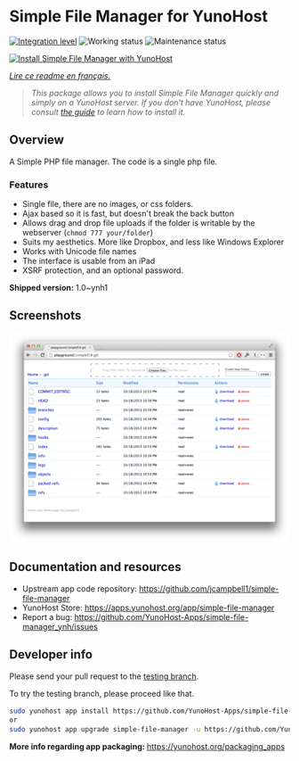 <!--
N.B.: This README was automatically generated by https://github.com/YunoHost/apps/tree/master/tools/readme_generator
It shall NOT be edited by hand.
-->

# Simple File Manager for YunoHost

[![Integration level](https://dash.yunohost.org/integration/simple-file-manager.svg)](https://dash.yunohost.org/appci/app/simple-file-manager) ![Working status](https://ci-apps.yunohost.org/ci/badges/simple-file-manager.status.svg) ![Maintenance status](https://ci-apps.yunohost.org/ci/badges/simple-file-manager.maintain.svg)

[![Install Simple File Manager with YunoHost](https://install-app.yunohost.org/install-with-yunohost.svg)](https://install-app.yunohost.org/?app=simple-file-manager)

*[Lire ce readme en français.](./README_fr.md)*

> *This package allows you to install Simple File Manager quickly and simply on a YunoHost server.
If you don't have YunoHost, please consult [the guide](https://yunohost.org/#/install) to learn how to install it.*

## Overview

A Simple PHP file manager. The code is a single php file.  

### Features

- Single file, there are no images, or css folders.  
- Ajax based so it is fast, but doesn't break the back button
- Allows drag and drop file uploads if the folder is writable by the webserver (`chmod 777 your/folder`)
- Suits my aesthetics.  More like Dropbox, and less like Windows Explorer
- Works with Unicode file names
- The interface is usable from an iPad
- XSRF protection, and an optional password.

**Shipped version:** 1.0~ynh1

## Screenshots

![Screenshot of Simple File Manager](./doc/screenshots/screenshot.png)

## Documentation and resources

* Upstream app code repository: <https://github.com/jcampbell1/simple-file-manager>
* YunoHost Store: <https://apps.yunohost.org/app/simple-file-manager>
* Report a bug: <https://github.com/YunoHost-Apps/simple-file-manager_ynh/issues>

## Developer info

Please send your pull request to the [testing branch](https://github.com/YunoHost-Apps/simple-file-manager_ynh/tree/testing).

To try the testing branch, please proceed like that.

``` bash
sudo yunohost app install https://github.com/YunoHost-Apps/simple-file-manager_ynh/tree/testing --debug
or
sudo yunohost app upgrade simple-file-manager -u https://github.com/YunoHost-Apps/simple-file-manager_ynh/tree/testing --debug
```

**More info regarding app packaging:** <https://yunohost.org/packaging_apps>